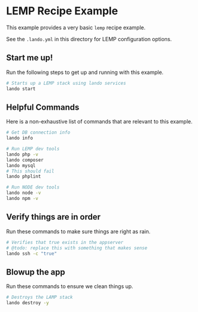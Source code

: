 LEMP Recipe Example
===================

This example provides a very basic `lemp` recipe example.

See the `.lando.yml` in this directory for LEMP configuration options.

Start me up!
------------

Run the following steps to get up and running with this example.

```bash
# Starts up a LEMP stack using lando services
lando start
```

Helpful Commands
----------------

Here is a non-exhaustive list of commands that are relevant to this example.

```bash
# Get DB connection info
lando info

# Run LEMP dev tools
lando php -v
lando composer
lando mysql
# This should fail
lando phplint

# Run NODE dev tools
lando node -v
lando npm -v
```

Verify things are in order
--------------------------

Run these commands to make sure things are right as rain.

```bash
# Verifies that true exists in the appserver
# @todo: replace this with something that makes sense
lando ssh -c "true"
```

Blowup the app
--------------

Run these commands to ensure we clean things up.

```bash
# Destroys the LAMP stack
lando destroy -y
```
